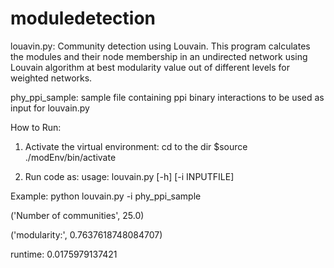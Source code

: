 # moduledetection

louavin.py:
Community detection using Louvain. This program calculates the modules and their node membership in an undirected network using Louvain algorithm at best modularity value out of different levels for weighted networks.

phy_ppi_sample: sample file containing ppi binary interactions to be used as input for louvain.py


How to Run:
1) Activate the virtual environment:
cd to the dir
$source ./modEnv/bin/activate

2) Run code as:
usage: louvain.py [-h] [-i INPUTFILE]

Example:
python louvain.py -i phy_ppi_sample 

('Number of communities', 25.0)

('modularity:', 0.7637618748084707)

runtime: 0.0175979137421
